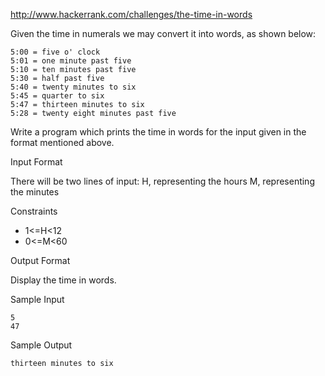 http://www.hackerrank.com/challenges/the-time-in-words

Given the time in numerals we may convert it into words, as shown below:
```
5:00 = five o' clock
5:01 = one minute past five
5:10 = ten minutes past five
5:30 = half past five
5:40 = twenty minutes to six
5:45 = quarter to six
5:47 = thirteen minutes to six
5:28 = twenty eight minutes past five
```
Write a program which prints the time in words for the input given in the format mentioned above.

Input Format

There will be two lines of input:
H, representing the hours
M, representing the minutes

Constraints
* 1<=H<12
* 0<=M<60

Output Format

Display the time in words.

Sample Input
```
5  
47
```
Sample Output
```
thirteen minutes to six
```